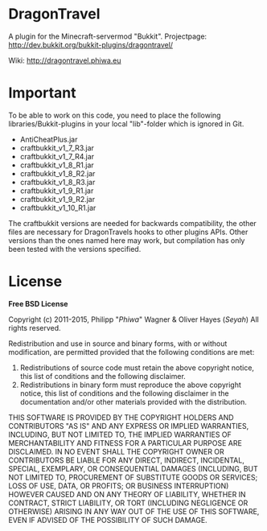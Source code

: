 DragonTravel
============

A plugin for the Minecraft-servermod "Bukkit". Projectpage: http://dev.bukkit.org/bukkit-plugins/dragontravel/

Wiki: http://dragontravel.phiwa.eu


Important
============

To be able to work on this code, you need to place the following libraries/Bukkit-plugins in your local "lib"-folder which is ignored in Git.

- AntiCheatPlus.jar
- craftbukkit_v1_7_R3.jar
- craftbukkit_v1_7_R4.jar
- craftbukkit_v1_8_R1.jar
- craftbukkit_v1_8_R2.jar
- craftbukkit_v1_8_R3.jar
- craftbukkit_v1_9_R1.jar
- craftbukkit_v1_9_R2.jar
- craftbukkit_v1_10_R1.jar

The craftbukkit versions are needed for backwards compatibility, the other files are necessary for DragonTravels hooks to other plugins APIs.
Other versions than the ones named here may work, but compilation has only been tested with the versions specified.


  License
============


**Free BSD License**


Copyright (c) 2011-2015, Philipp "*Phiwa*" Wagner & Oliver Hayes (*Seyah*)
All rights reserved.

Redistribution and use in source and binary forms, with or without
modification, are permitted provided that the following conditions are met:

1. Redistributions of source code must retain the above copyright notice, this
   list of conditions and the following disclaimer. 
2. Redistributions in binary form must reproduce the above copyright notice,
   this list of conditions and the following disclaimer in the documentation
   and/or other materials provided with the distribution.

THIS SOFTWARE IS PROVIDED BY THE COPYRIGHT HOLDERS AND CONTRIBUTORS "AS IS" AND
ANY EXPRESS OR IMPLIED WARRANTIES, INCLUDING, BUT NOT LIMITED TO, THE IMPLIED
WARRANTIES OF MERCHANTABILITY AND FITNESS FOR A PARTICULAR PURPOSE ARE
DISCLAIMED. IN NO EVENT SHALL THE COPYRIGHT OWNER OR CONTRIBUTORS BE LIABLE FOR
ANY DIRECT, INDIRECT, INCIDENTAL, SPECIAL, EXEMPLARY, OR CONSEQUENTIAL DAMAGES
(INCLUDING, BUT NOT LIMITED TO, PROCUREMENT OF SUBSTITUTE GOODS OR SERVICES;
LOSS OF USE, DATA, OR PROFITS; OR BUSINESS INTERRUPTION) HOWEVER CAUSED AND
ON ANY THEORY OF LIABILITY, WHETHER IN CONTRACT, STRICT LIABILITY, OR TORT
(INCLUDING NEGLIGENCE OR OTHERWISE) ARISING IN ANY WAY OUT OF THE USE OF THIS
SOFTWARE, EVEN IF ADVISED OF THE POSSIBILITY OF SUCH DAMAGE.
